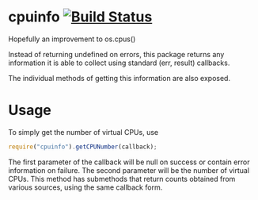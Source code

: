 # cpuinfo [![Build Status](https://secure.travis-ci.org/Quasic/cpuinfo.png)](http://travis-ci.org/Quasic/cpuinfo)

Hopefully an improvement to os.cpus()

Instead of returning undefined on errors, this package returns any information it is able to collect using standard (err, result) callbacks.

The individual methods of getting this information are also exposed.

# Usage

To simply get the number of virtual CPUs, use
`````js
require("cpuinfo").getCPUNumber(callback);
`````
The first parameter of the callback will be null on success or contain error information on failure. The second parameter will be the number of virtual CPUs. This method has submethods that return counts obtained from various sources, using the same callback form.
